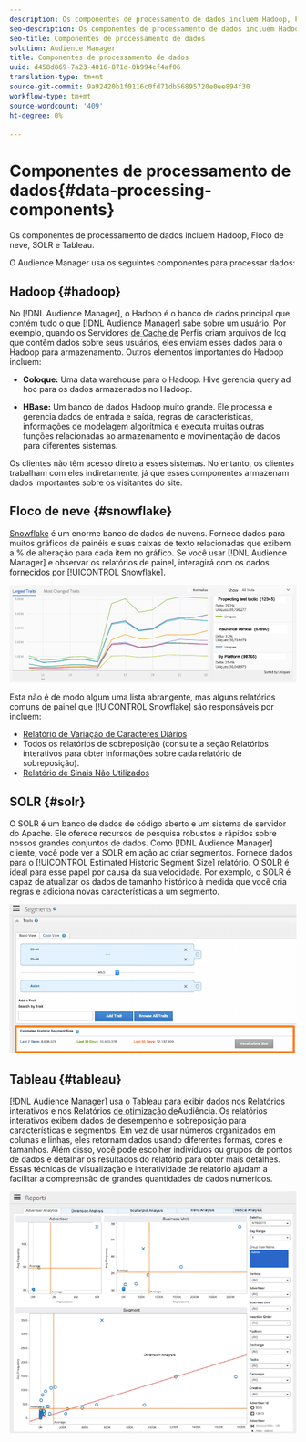```yaml
---
description: Os componentes de processamento de dados incluem Hadoop, Floco de neve, SOLR e Tableau.
seo-description: Os componentes de processamento de dados incluem Hadoop, Floco de neve, SOLR e Tableau.
seo-title: Componentes de processamento de dados
solution: Audience Manager
title: Componentes de processamento de dados
uuid: d458d869-7a23-4016-871d-0b994cf4af06
translation-type: tm+mt
source-git-commit: 9a92420b1f0116c0fd71db56895720e0ee894f30
workflow-type: tm+mt
source-wordcount: '409'
ht-degree: 0%

---
```



# Componentes de processamento de dados{#data-processing-components}

Os componentes de processamento de dados incluem Hadoop, Floco de neve, SOLR e Tableau.

<!-- 

c_comproc.xml

 -->

O Audience Manager usa os seguintes componentes para processar dados:

## Hadoop {#hadoop}

No [!DNL Audience Manager], o Hadoop é o banco de dados principal que contém tudo o que [!DNL Audience Manager] sabe sobre um usuário. Por exemplo, quando os Servidores [de Cache de](../../reference/system-components/components-data-collection.md) Perfis criam arquivos de log que contêm dados sobre seus usuários, eles enviam esses dados para o Hadoop para armazenamento. Outros elementos importantes do Hadoop incluem:

* **Coloque:** Uma data warehouse para o Hadoop. Hive gerencia query ad hoc para os dados armazenados no Hadoop.

* **HBase:** Um banco de dados Hadoop muito grande. Ele processa e gerencia dados de entrada e saída, regras de características, informações de modelagem algorítmica e executa muitas outras funções relacionadas ao armazenamento e movimentação de dados para diferentes sistemas.

Os clientes não têm acesso direto a esses sistemas. No entanto, os clientes trabalham com eles indiretamente, já que esses componentes armazenam dados importantes sobre os visitantes do site.

## Floco de neve {#snowflake}

[Snowflake](https://www.snowflake.net/) é um enorme banco de dados de nuvens. Fornece dados para muitos gráficos de painéis e suas caixas de texto relacionadas que exibem a % de alteração para cada item no gráfico. Se você usar [!DNL Audience Manager] e observar os relatórios de painel, interagirá com os dados fornecidos por [!UICONTROL Snowflake].



![](assets/dashboardreport.png)

Esta não é de modo algum uma lista abrangente, mas alguns relatórios comuns de painel que [!UICONTROL Snowflake] são responsáveis por incluem:

* [Relatório de Variação de Caracteres Diários](/help/using/reporting/audience-optimization-reports/daily-trait-variation-report.md)
* Todos os relatórios de sobreposição (consulte a seção Relatórios [](/help/using/reporting/dynamic-reports/dynamic-reports.md) interativos para obter informações sobre cada relatório de sobreposição).
* [Relatório de Sinais Não Utilizados](/help/using/reporting/dynamic-reports/unused-signals.md)

## SOLR {#solr}

O SOLR é um banco de dados de código aberto e um sistema de servidor do Apache. Ele oferece recursos de pesquisa robustos e rápidos sobre nossos grandes conjuntos de dados. Como [!DNL Audience Manager] cliente, você pode ver a SOLR em ação ao criar segmentos. Fornece dados para o [!UICONTROL Estimated Historic Segment Size] relatório. O SOLR é ideal para esse papel por causa da sua velocidade. Por exemplo, o SOLR é capaz de atualizar os dados de tamanho histórico à medida que você cria regras e adiciona novas características a um segmento.



![](assets/audsize.png)

## Tableau {#tableau}

[!DNL Audience Manager] usa o [Tableau](https://www.tableausoftware.com/) para exibir dados nos Relatórios [](../../reporting/dynamic-reports/dynamic-reports.md#interactive-and-overlap-reports) interativos e nos Relatórios [de otimização de](../../reporting/audience-optimization-reports/audience-optimization-reports.md)Audiência. Os relatórios interativos exibem dados de desempenho e sobreposição para características e segmentos. Em vez de usar números organizados em colunas e linhas, eles retornam dados usando diferentes formas, cores e tamanhos. Além disso, você pode escolher indivíduos ou grupos de pontos de dados e detalhar os resultados do relatório para obter mais detalhes. Essas técnicas de visualização e interatividade de relatório ajudam a facilitar a compreensão de grandes quantidades de dados numéricos.



![](assets/advertiser_analytics.png)

